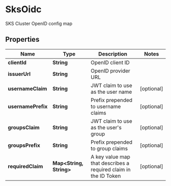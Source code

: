 

# SksOidc

SKS Cluster OpenID config map

## Properties

| Name | Type | Description | Notes |
|------------ | ------------- | ------------- | -------------|
|**clientId** | **String** | OpenID client ID |  |
|**issuerUrl** | **String** | OpenID provider URL |  |
|**usernameClaim** | **String** | JWT claim to use as the user name |  [optional] |
|**usernamePrefix** | **String** | Prefix prepended to username claims |  [optional] |
|**groupsClaim** | **String** | JWT claim to use as the user&#39;s group |  [optional] |
|**groupsPrefix** | **String** | Prefix prepended to group claims |  [optional] |
|**requiredClaim** | **Map&lt;String, String&gt;** | A key value map that describes a required claim in the ID Token |  [optional] |



